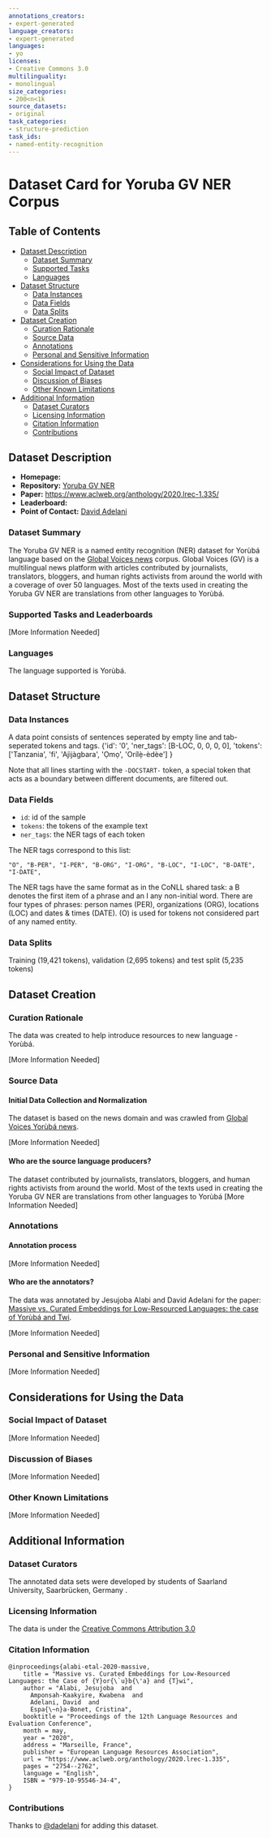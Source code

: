 ```yaml
---
annotations_creators:
- expert-generated
language_creators:
- expert-generated
languages:
- yo
licenses:
- Creative Commons 3.0
multilinguality:
- monolingual
size_categories:
- 200<n<1k
source_datasets:
- original
task_categories:
- structure-prediction
task_ids:
- named-entity-recognition
---
```


# Dataset Card for Yoruba GV NER Corpus

## Table of Contents
- [Dataset Description](#dataset-description)
  - [Dataset Summary](#dataset-summary)
  - [Supported Tasks](#supported-tasks-and-leaderboards)
  - [Languages](#languages)
- [Dataset Structure](#dataset-structure)
  - [Data Instances](#data-instances)
  - [Data Fields](#data-instances)
  - [Data Splits](#data-instances)
- [Dataset Creation](#dataset-creation)
  - [Curation Rationale](#curation-rationale)
  - [Source Data](#source-data)
  - [Annotations](#annotations)
  - [Personal and Sensitive Information](#personal-and-sensitive-information)
- [Considerations for Using the Data](#considerations-for-using-the-data)
  - [Social Impact of Dataset](#social-impact-of-dataset)
  - [Discussion of Biases](#discussion-of-biases)
  - [Other Known Limitations](#other-known-limitations)
- [Additional Information](#additional-information)
  - [Dataset Curators](#dataset-curators)
  - [Licensing Information](#licensing-information)
  - [Citation Information](#citation-information)
  - [Contributions](#contributions)

## Dataset Description

- **Homepage:** 
- **Repository:** [Yoruba GV NER](https://github.com/ajesujoba/YorubaTwi-Embedding/tree/master/Yoruba/Yoruba-NER)
- **Paper:** https://www.aclweb.org/anthology/2020.lrec-1.335/
- **Leaderboard:**
- **Point of Contact:** [David Adelani](mailto:didelani@lsv.uni-saarland.de)

### Dataset Summary
The Yoruba GV NER is a named entity recognition (NER) dataset for Yorùbá language based on the [Global Voices news](https://yo.globalvoices.org/) corpus. Global Voices (GV) is a multilingual news platform with articles contributed by journalists, translators, bloggers, and human rights activists from around the world with a coverage of over 50 languages. Most of the texts used in creating the Yoruba GV NER are translations from other languages to Yorùbá.

### Supported Tasks and Leaderboards

[More Information Needed]

### Languages

The language supported is Yorùbá.

## Dataset Structure

### Data Instances

A data point consists of sentences seperated by empty line and tab-seperated tokens and tags. 
{'id': '0',
 'ner_tags': [B-LOC, 0, 0, 0, 0],
 'tokens': ['Tanzania', 'fi', 'Ajìjàgbara', 'Ọmọ', 'Orílẹ̀-èdèe']
}

Note that all lines starting with the `-DOCSTART-` token, a special token that acts as a boundary between different documents, are filtered out.

### Data Fields

- `id`: id of the sample
- `tokens`: the tokens of the example text
- `ner_tags`: the NER tags of each token

The NER tags correspond to this list:
```
"O", "B-PER", "I-PER", "B-ORG", "I-ORG", "B-LOC", "I-LOC", "B-DATE", "I-DATE",
```
The NER tags have the same format as in the CoNLL shared task: a B denotes the first item of a phrase and an I any non-initial word. There are four types of phrases: person names (PER), organizations (ORG), locations (LOC) and dates & times (DATE). (O) is used for tokens not considered part of any named entity.

### Data Splits

Training (19,421 tokens), validation (2,695 tokens) and test split (5,235 tokens)

## Dataset Creation

### Curation Rationale

The data was created to help introduce resources to new language - Yorùbá.

[More Information Needed]

### Source Data

#### Initial Data Collection and Normalization

The dataset is based on the news domain and was crawled from [Global Voices Yorùbá news](https://yo.globalvoices.org/).


[More Information Needed]

#### Who are the source language producers?

The dataset contributed by journalists, translators, bloggers, and human rights activists from around the world. Most of the texts used in creating the Yoruba GV NER are translations from other languages to Yorùbá
[More Information Needed]

### Annotations

#### Annotation process

[More Information Needed]

#### Who are the annotators?

The data was annotated by Jesujoba Alabi and David Adelani for the paper: 
[Massive vs. Curated Embeddings for Low-Resourced Languages: the case of Yorùbá and Twi](https://www.aclweb.org/anthology/2020.lrec-1.335/).

[More Information Needed]

### Personal and Sensitive Information

[More Information Needed]

## Considerations for Using the Data

### Social Impact of Dataset

[More Information Needed]

### Discussion of Biases

[More Information Needed]

### Other Known Limitations

[More Information Needed]

## Additional Information

### Dataset Curators

The annotated data sets were developed by students of Saarland University, Saarbrücken, Germany .


### Licensing Information

The data is under the [Creative Commons Attribution 3.0 ](https://creativecommons.org/licenses/by/3.0/)

### Citation Information
```
@inproceedings{alabi-etal-2020-massive,
    title = "Massive vs. Curated Embeddings for Low-Resourced Languages: the Case of {Y}or{\`u}b{\'a} and {T}wi",
    author = "Alabi, Jesujoba  and
      Amponsah-Kaakyire, Kwabena  and
      Adelani, David  and
      Espa{\~n}a-Bonet, Cristina",
    booktitle = "Proceedings of the 12th Language Resources and Evaluation Conference",
    month = may,
    year = "2020",
    address = "Marseille, France",
    publisher = "European Language Resources Association",
    url = "https://www.aclweb.org/anthology/2020.lrec-1.335",
    pages = "2754--2762",
    language = "English",
    ISBN = "979-10-95546-34-4",
}
```
### Contributions

Thanks to [@dadelani](https://github.com/dadelani) for adding this dataset.
